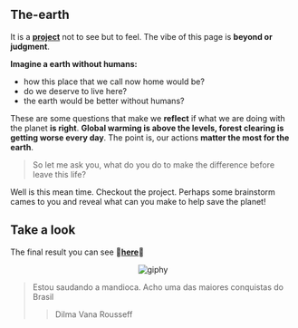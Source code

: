 ## The-earth

It is a **[project](https://bumboobee.github.io/the-earth/)** not to see but to feel. The vibe of this page is **beyond or judgment**. 

**Imagine a earth without humans:** 
- how this place that we call now home would be? 
- do we deserve to live here?
- the earth would be better without humans? 

These are some questions that make we **reflect** if what we are doing with the planet **is right**. 
**Global warming is above the levels, forest clearing is getting worse every day**. The point is, our actions **matter the most for the earth**. 

> So let me ask you, what do you do to make the difference before leave this life? 

Well is this mean time. Checkout the project. Perhaps some brainstorm cames to you and reveal what can you make to help save the planet! 

## Take a look 
The final result you can see **🔰[here](https://bumboobee.github.io/the-earth/)🔰**

<div align="center">
  
![giphy](https://user-images.githubusercontent.com/94147847/227971892-563740fc-2f96-4145-9e25-265a1f5d0499.gif)

</div>

> Estou saudando a mandioca. Acho uma das maiores conquistas do Brasil
>> Dilma Vana Rousseff 
